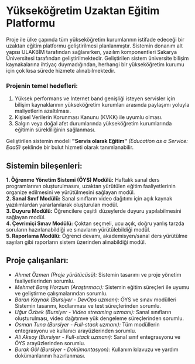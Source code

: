 # Yükseköğretim Uzaktan Eğitim Platformu

Proje ile ülke çapında tüm yükseköğretim kurumlarının istifade edeceği bir uzaktan eğitim platformu geliştirilmesi planlanmıştır. Sistemin donanım alt yapısı ULAKBİM tarafından sağlanırken, yazılım komponentleri Sakarya Üniversitesi tarafından geliştirilmektedir. Geliştirilen sistem üniversite bilişim kaynakalarına ihtiyaç duymadığından, herhangi bir yükseköğretim kurumu için çok kısa sürede hizmete alınabilmektedir. <br>

### Projenin temel hedefleri:<br> 
1. Yüksek performans ve Internet band genişliği isteyen servisler için bilişim kaynaklarının yükseköğretim kurumları arasında paylaşımı yoluyla maliyetlerin azaltılması. <br>
2. Kişisel Verilerin Korunması Kanunu (KVKK) ile uyumlu olması. <br>
3. Salgın veya doğal afet durumlarında yükseköğretim kurumlarında eğitimin sürekliliğinin sağlanması.<br>

Geliştirilen sistemin modeli **"Servis olarak Eğitim"** _(Education as a Service: EaaS)_ şeklinde bir bulut hizmeti olarak tanımlanabilir.

## Sistemin bileşenleri:
**1. Öğrenme Yönetim Sistemi (ÖYS) Modülü:** Haftalık sanal ders programlarının oluşturulmasını, uzaktan yürütülen eğitim faaliyetlerinin organize edilmesini ve yürütülmesini sağlayan modül.<br>
**2. Sanal Sınıf Modülü:** Sanal sınıfların video dağıtımı için açık kaynak yazılımlardan yararlanılarak oluşturulan modül.<br>
**3. Duyuru Modülü:** Öğrencilere çeşitli düzeylerde duyuru yapılabilmesini sağlayan modül.<br>
**4. Çevrimiçi Sınav Modülü:** Çoktan seçmeli, ucu açık, doğru yanlış tarzda soruların hazırlanabildiği ve sınavların yürütülebildiği modül.<br>
**5. Raporlama Modülü:** Öğrenci devamı, akademisyen/sanal ders yürütülme sayıları gibi raporların sistem üzerinden alınabildiği modül.<br>

## Proje çalışanları:
- _Ahmet Özmen (Proje yürütücüsü):_ Sistemin  tasarımı ve proje yönetim faaliyetlerinden sorumlu.
- _Mehmet Barış Horzum (Araştırmacı):_ Sistemin eğitim süreçleri ile uyumu ve geliştirme çalışmalarından sorumlu. 
- _Baran Kaynak (Bursiyer - DevOps uzmanı):_ ÖYS ve sınav modülleri Sistemin tasarımı, kodlanması ve test süreçlerinden sorumlu.
- _Uğur Özbek (Bursiyer - Video streaming uzmanı):_ Sanal sınıfların oluşturulması, video dağıtımve yük dengeleme süreçlerinden sorumlu. 
- _Osman Tuna (Bursiyer - Full-stack uzmanı):_ Tüm modüllerin entegrasyonu ve kullanıcı arayüzlerinden sorumlu. 
- _Ali Aksoy (Bursiyer - Full-stack uzmanı):_ Sanal sınıf entegrasyonu ve ÖYS arayüzlerinden sorumlu.
- _Burak Göl (Bursiyer - Dokümantasyon):_ Kullanım kılavuzu ve yardım dokümanlarının hazırlanması. 
